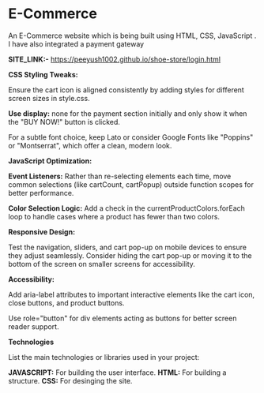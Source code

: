 # E-Commerce

An E-Commerce website which is being built using HTML, CSS, JavaScript . I have also integrated a payment gateway


**SITE_LINK:-** https://peeyush1002.github.io/shoe-store/login.html

**CSS Styling Tweaks:**

Ensure the cart icon is aligned consistently by adding styles for different screen sizes in style.css.

**Use display:** none for the payment section initially and only show it when the "BUY NOW!" button is clicked.

For a subtle font choice, keep Lato or consider Google Fonts like "Poppins" or "Montserrat", which offer a clean, modern look.

**JavaScript Optimization:**

**Event Listeners:** Rather than re-selecting elements each time, move common selections (like cartCount, cartPopup) outside function scopes for better performance.

**Color Selection Logic:** Add a check in the currentProductColors.forEach loop to handle cases where a product has fewer than two colors.

**Responsive Design:**

Test the navigation, sliders, and cart pop-up on mobile devices to ensure they adjust seamlessly. Consider hiding the cart pop-up or moving it to the bottom of the screen on smaller screens for accessibility. 

**Accessibility:**

Add aria-label attributes to important interactive elements like the cart icon, close buttons, and product buttons.

Use role="button" for div elements acting as buttons for better screen reader support.

**Technologies**

List the main technologies or libraries used in your project:

**JAVASCRIPT:** For building the user interface.
**HTML:** For building a structure.
**CSS:** For desinging the site.

